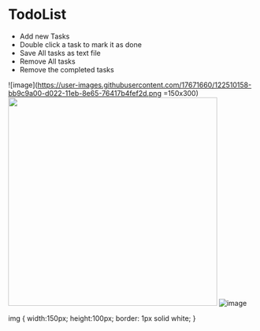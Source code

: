 # TodoList
* Add new Tasks
* Double click a task to mark it as done
* Save All tasks as text file
* Remove All tasks
* Remove the completed tasks

![image](https://user-images.githubusercontent.com/17671660/122510158-bb9c9a00-d022-11eb-8e65-76417b4fef2d.png =150x300) &nbsp;&nbsp;
<img src="https://user-images.githubusercontent.com/17671660/122510158-bb9c9a00-d022-11eb-8e65-76417b4fef2d.png" width="424">
![image](https://user-images.githubusercontent.com/17671660/122510296-01596280-d023-11eb-927f-241a2955066b.png)


img {
   width:150px;
   height:100px;
   border: 1px solid white;
}
